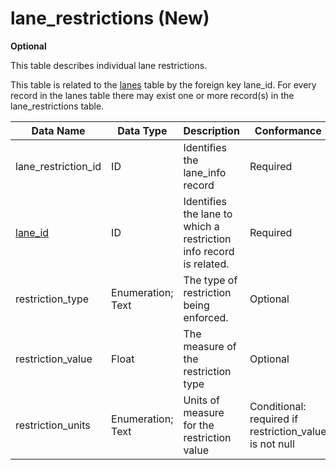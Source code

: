 # lane_restrictions (New)
**Optional**

This table describes individual lane restrictions.

This table is related to the [lanes](/data-tables/lanes_table.md) table by the foreign key lane_id. For every record in the lanes table there may exist one or more record(s) in the lane_restrictions table.

Data Name|Data Type|Description|Conformance|Notes
-|-|-|-|-
lane_restriction_id|ID|Identifies the lane_info record|Required|Primary key
[lane_id](/data-tables/lanes_table.md)|ID|Identifies the lane to which a restriction info record is related.|Required|Foreign key
restriction_type|Enumeration; Text|The type of restriction being enforced.|Optional|
restriction_value|Float|The measure of the restriction type|Optional|
restriction_units|Enumeration; Text|Units of measure for the restriction value|Conditional: required if  restriction_value is not null|	
